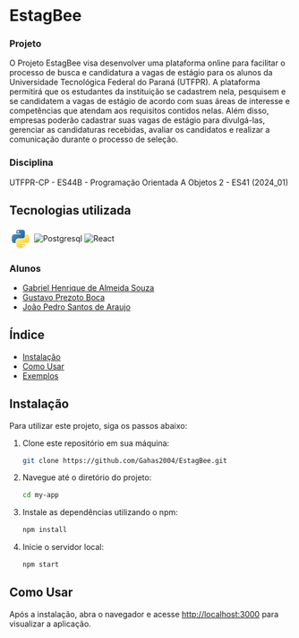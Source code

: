 # EstagBee


### Projeto
O Projeto EstagBee visa desenvolver uma plataforma online para facilitar o processo de busca e candidatura a vagas de estágio para os alunos da Universidade Tecnológica Federal do Paraná (UTFPR). A plataforma permitirá que os estudantes da instituição se cadastrem nela, pesquisem e se candidatem a vagas de estágio de acordo com suas áreas de interesse e competências que atendam aos requisitos contidos nelas. Além disso, empresas poderão cadastrar suas vagas de estágio para divulgá-las, gerenciar as candidaturas recebidas, avaliar os candidatos e realizar a comunicação durante o processo de seleção.

### Disciplina
UTFPR-CP - ES44B - Programação Orientada A Objetos 2 - ES41 (2024_01)

## Tecnologias utilizada

<div style="display: inline_block">
  <img align="center" alt="Python" height="40" width="40" src="https://raw.githubusercontent.com/devicons/devicon/master/icons/python/python-original.svg">
  <img align="center" alt="Postgresql" height="40" width="40" src="https://cdn.jsdelivr.net/gh/devicons/devicon@latest/icons/postgresql/postgresql-original-wordmark.svg" />
  <img align="center" alt="React" height="40" width="40" src="https://cdn.jsdelivr.net/gh/devicons/devicon@latest/icons/react/react-original.svg" />
          
</div>

### Alunos
- [Gabriel Henrique de Almeida Souza](https://www.linkedin.com/in/gabriel-henrique-de-almeida-souza-3ba475250/)
- [Gustavo Prezoto Boca](https://www.linkedin.com/in/gustavo-prezoto-boca-28485a164/)
- [João Pedro Santos de Araujo](https://www.linkedin.com/in/joaopedrosaraujo/)

## Índice

- [Instalação](#instalação)
- [Como Usar](#como-usar)
- [Exemplos](#exemplos)

## Instalação

Para utilizar este projeto, siga os passos abaixo:

1. Clone este repositório em sua máquina:

    ```bash
    git clone https://github.com/Gahas2004/EstagBee.git
    ```

2. Navegue até o diretório do projeto:

    ```bash
    cd my-app
    ```

3. Instale as dependências utilizando o npm:

    ```bash
    npm install
    ```

4. Inicie o servidor local:

    ```bash
    npm start
    ```

## Como Usar

Após a instalação, abra o navegador e acesse [http://localhost:3000](http://localhost:3000) para visualizar a aplicação.

